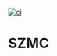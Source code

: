 [![ci](https://github.com/szmc-team/SickZil-Machine/workflows/ci/badge.svg)](https://github.com/szmc-team/SickZil-Machine/actions)


# SZMC
